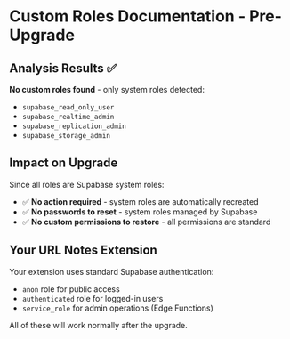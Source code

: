 # Custom Roles Documentation - Pre-Upgrade

## Analysis Results ✅

**No custom roles found** - only system roles detected:
- `supabase_read_only_user`
- `supabase_realtime_admin` 
- `supabase_replication_admin`
- `supabase_storage_admin`

## Impact on Upgrade

Since all roles are Supabase system roles:
- ✅ **No action required** - system roles are automatically recreated
- ✅ **No passwords to reset** - system roles managed by Supabase
- ✅ **No custom permissions to restore** - all permissions are standard

## Your URL Notes Extension

Your extension uses standard Supabase authentication:
- `anon` role for public access
- `authenticated` role for logged-in users  
- `service_role` for admin operations (Edge Functions)

All of these will work normally after the upgrade.